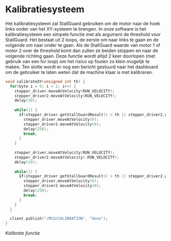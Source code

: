 # Kalibratiesysteem

Het kalibratiesysteem zal StallGuard gebruiken om de motor naar de hoek links onder van het XY-systeem te brengen. In onze software is het kalibratiesysteem een simpele functie met als argument de threshold voor StallGuard. Het bestaat uit 2 loops, de eerste om naar links te gaan en de volgende om naar onder te gaan. Als de StallGuard waarde van motor 1 of motor 2 over de threshold komt dan zullen ze beiden stoppen en naar de volgende richting gaan. Deze functie wordt altijd 2 keer doorlopen (met gebruik van een for loop) om het risico op fouten zo klein mogelijk te maken. Ten slotte wordt er nog een bericht gestuurd naar het dashboard om de gebruiker te laten weten dat de machine klaar is met kalibreren.

```cpp
void calibrateXY(unsigned int th) {
  for(byte i = 0; i < 2; i++) {
    stepper_driver.moveAtVelocity(RUN_VELOCITY);
    stepper_driver2.moveAtVelocity(RUN_VELOCITY);
    delay(10);
    
    while(1) {
      if(stepper_driver.getStallGuardResult() > th || stepper_driver2.getStallGuardResult() > th) {
        stepper_driver.moveAtVelocity(0);
        stepper_driver2.moveAtVelocity(0);
        delay(250);
        break;
      }
    }
  
    stepper_driver.moveAtVelocity(RUN_VELOCITY);
    stepper_driver2.moveAtVelocity(-RUN_VELOCITY);
    delay(10);
    
    while(1) {
      if(stepper_driver.getStallGuardResult() > th || stepper_driver2.getStallGuardResult() > th) {
        stepper_driver.moveAtVelocity(0);
        stepper_driver2.moveAtVelocity(0);
        delay(250);
        break;
      }
    }    
  }

  client.publish("/MCU/CALIBRATION", "done");
}
```

_Kalibrate functie_
